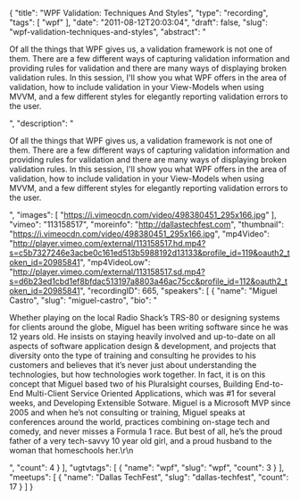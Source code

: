 {
  "title": "WPF Validation: Techniques And Styles",
  "type": "recording",
  "tags": [
    "wpf"
  ],
  "date": "2011-08-12T20:03:04",
  "draft": false,
  "slug": "wpf-validation-techniques-and-styles",
  "abstract": "<p>Of all the things that WPF gives us, a validation framework is not one of them. There are a few different ways of capturing validation information and providing rules for validation and there are many ways of displaying broken validation rules. In this session, I'll show you what WPF offers in the area of validation, how to include validation in your View-Models when using MVVM, and a few different styles for elegantly reporting validation errors to the user.</p>",
  "description": "<p>Of all the things that WPF gives us, a validation framework is not one of them. There are a few different ways of capturing validation information and providing rules for validation and there are many ways of displaying broken validation rules. In this session, I'll show you what WPF offers in the area of validation, how to include validation in your View-Models when using MVVM, and a few different styles for elegantly reporting validation errors to the user.</p>",
  "images": [
    "https://i.vimeocdn.com/video/498380451_295x166.jpg"
  ],
  "vimeo": "113158517",
  "moreinfo": "http://dallastechfest.com",
  "thumbnail": "https://i.vimeocdn.com/video/498380451_295x166.jpg",
  "mp4Video": "http://player.vimeo.com/external/113158517.hd.mp4?s=c5b7327246e3acbe0c161ed513b5988192d13133&profile_id=119&oauth2_token_id=20985841",
  "mp4VideoLow": "http://player.vimeo.com/external/113158517.sd.mp4?s=d6b23ed1cbd1ef8bfdac513197a8803a46ac75cc&profile_id=112&oauth2_token_id=20985841",
  "recordingID": 665,
  "speakers": [
    {
      "name": "Miguel Castro",
      "slug": "miguel-castro",
      "bio": "<p>Whether playing on the local Radio Shack’s TRS-80 or designing systems for clients around the globe, Miguel has been writing software since he was 12 years old. He insists on staying heavily involved and up-to-date on all aspects of software application design & development, and projects that diversity onto the type of training and consulting he provides to his customers and believes that it’s never just about understanding the technologies, but how technologies work together. In fact, it is on this concept that Miguel based two of his Pluralsight courses, Building End-to-End Multi-Client Service Oriented Applications, which was #1 for several weeks, and Developing Extensible Sotware. Miguel is a Microsoft MVP since 2005 and when he’s not consulting or training, Miguel speaks at conferences around the world, practices combining on-stage tech and comedy, and never misses a Formula 1 race. But best of all, he’s the proud father of a very tech-savvy 10 year old girl, and a proud husband to the woman that homeschools her.\r\n</p>",
      "count": 4
    }
  ],
  "ugtvtags": [
    {
      "name": "wpf",
      "slug": "wpf",
      "count": 3
    }
  ],
  "meetups": [
    {
      "name": "Dallas TechFest",
      "slug": "dallas-techfest",
      "count": 17
    }
  ]
}